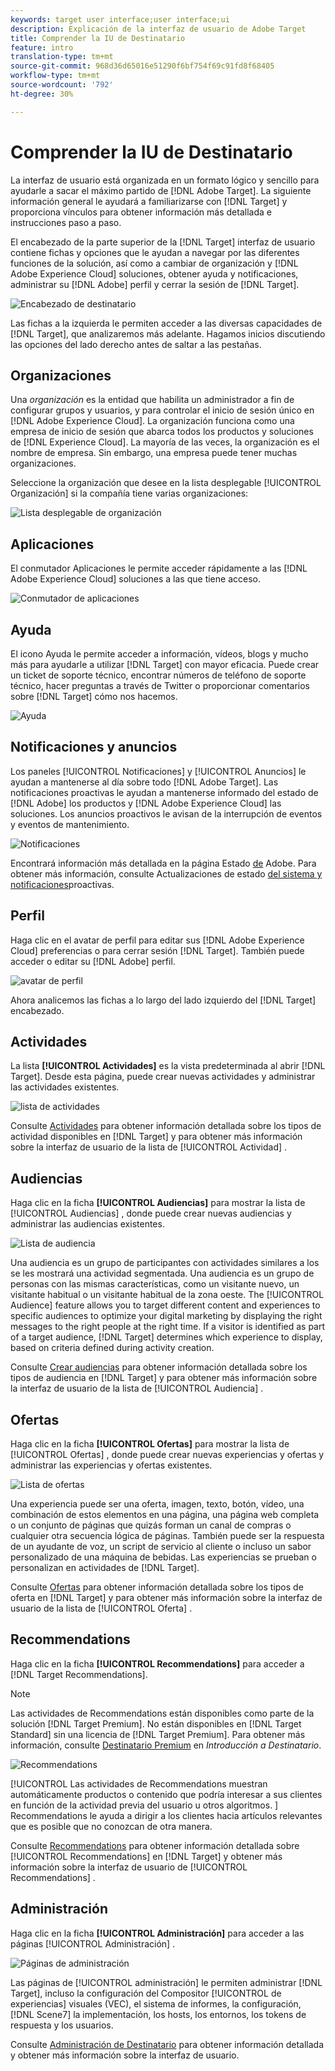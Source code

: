 ```yaml
---
keywords: target user interface;user interface;ui
description: Explicación de la interfaz de usuario de Adobe Target
title: Comprender la IU de Destinatario
feature: intro
translation-type: tm+mt
source-git-commit: 968d36d65016e51290f6bf754f69c91fd8f68405
workflow-type: tm+mt
source-wordcount: '792'
ht-degree: 30%

---
```



# Comprender la IU de Destinatario

La interfaz de usuario está organizada en un formato lógico y sencillo para ayudarle a sacar el máximo partido de [!DNL Adobe Target]. La siguiente información general le ayudará a familiarizarse con [!DNL Target] y proporciona vínculos para obtener información más detallada e instrucciones paso a paso.

El encabezado de la parte superior de la [!DNL Target] interfaz de usuario contiene fichas y opciones que le ayudan a navegar por las diferentes funciones de la solución, así como a cambiar de organización y [!DNL Adobe Experience Cloud] soluciones, obtener ayuda y notificaciones, administrar su [!DNL Adobe] perfil y cerrar la sesión de [!DNL Target].

![Encabezado de destinatario](/help/c-intro/assets/target-header.png)

Las fichas a la izquierda le permiten acceder a las diversas capacidades de [!DNL Target], que analizaremos más adelante. Hagamos inicios discutiendo las opciones del lado derecho antes de saltar a las pestañas.

## Organizaciones

Una *organización* es la entidad que habilita un administrador a fin de configurar grupos y usuarios, y para controlar el inicio de sesión único en [!DNL Adobe Experience Cloud]. La organización funciona como una empresa de inicio de sesión que abarca todos los productos y soluciones de [!DNL Experience Cloud]. La mayoría de las veces, la organización es el nombre de empresa. Sin embargo, una empresa puede tener muchas organizaciones.

Seleccione la organización que desee en la lista desplegable [!UICONTROL Organización] si la compañía tiene varias organizaciones:

![Lista desplegable de organización](/help/c-intro/assets/organizations.png)

## Aplicaciones

El conmutador Aplicaciones le permite acceder rápidamente a las [!DNL Adobe Experience Cloud] soluciones a las que tiene acceso.

![Conmutador de aplicaciones](/help/c-intro/assets/apps.png)

## Ayuda  

El icono Ayuda le permite acceder a información, vídeos, blogs y mucho más para ayudarle a utilizar [!DNL Target] con mayor eficacia. Puede crear un ticket de soporte técnico, encontrar números de teléfono de soporte técnico, hacer preguntas a través de Twitter o proporcionar comentarios sobre [!DNL Target] cómo nos hacemos.

![Ayuda  ](/help/c-intro/assets/help.png)

## Notificaciones y anuncios

Los paneles [!UICONTROL Notificaciones] y [!UICONTROL Anuncios] le ayudan a mantenerse al día sobre todo [!DNL Adobe Target]. Las notificaciones proactivas le ayudan a mantenerse informado del estado de [!DNL Adobe] los productos y [!DNL Adobe Experience Cloud] las soluciones. Los anuncios proactivos le avisan de la interrupción de eventos y eventos de mantenimiento.

![ Notificaciones ](/help/c-intro/assets/notifications.png)

Encontrará información más detallada en la página Estado [de](https://status.adobe.com/) Adobe. Para obtener más información, consulte Actualizaciones de estado [del sistema y notificaciones](/help/c-intro/assets/notifications.png)proactivas.

## Perfil

Haga clic en el avatar de perfil para editar sus [!DNL Adobe Experience Cloud] preferencias o para cerrar sesión [!DNL Target]. También puede acceder o editar su [!DNL Adobe] perfil.

![avatar de perfil](/help/c-intro/assets/change-language.png)

Ahora analicemos las fichas a lo largo del lado izquierdo del [!DNL Target] encabezado.

## Actividades

La lista **[!UICONTROL Actividades]** es la vista predeterminada al abrir [!DNL Target]. Desde esta página, puede crear nuevas actividades y administrar las actividades existentes.

![lista de actividades](/help/c-intro/assets/activities-list.png)

Consulte [Actividades](/help/c-activities/activities.md) para obtener información detallada sobre los tipos de actividad disponibles en [!DNL Target] y para obtener más información sobre la interfaz de usuario de la lista de [!UICONTROL Actividad] .

## Audiencias

Haga clic en la ficha **[!UICONTROL Audiencias]** para mostrar la lista de [!UICONTROL Audiencias] , donde puede crear nuevas audiencias y administrar las audiencias existentes.

![Lista de audiencia](/help/c-intro/assets/audience-list.png)

Una audiencia es un grupo de participantes con actividades similares a los se les mostrará una actividad segmentada. Una audiencia es un grupo de personas con las mismas características, como un visitante nuevo, un visitante habitual o un visitante habitual de la zona oeste. The [!UICONTROL Audience] feature allows you to target different content and experiences to specific audiences to optimize your digital marketing by displaying the right messages to the right people at the right time. If a visitor is identified as part of a target audience, [!DNL Target] determines which experience to display, based on criteria defined during activity creation.

Consulte [Crear audiencias](/help/c-target/c-audiences/create-audience.md) para obtener información detallada sobre los tipos de audiencia en [!DNL Target] y para obtener más información sobre la interfaz de usuario de la lista de [!UICONTROL Audiencia] .

## Ofertas

Haga clic en la ficha **[!UICONTROL Ofertas]** para mostrar la lista de [!UICONTROL Ofertas] , donde puede crear nuevas experiencias y ofertas y administrar las experiencias y ofertas existentes.

![Lista de ofertas](/help/c-intro/assets/offers.png)

Una experiencia puede ser una oferta, imagen, texto, botón, vídeo, una combinación de estos elementos en una página, una página web completa o un conjunto de páginas que quizás forman un canal de compras o cualquier otra secuencia lógica de páginas. También puede ser la respuesta de un ayudante de voz, un script de servicio al cliente o incluso un sabor personalizado de una máquina de bebidas. Las experiencias se prueban o personalizan en actividades de [!DNL Target].

Consulte [Ofertas](/help/c-experiences/c-manage-content/manage-content.md) para obtener información detallada sobre los tipos de oferta en [!DNL Target] y para obtener más información sobre la interfaz de usuario de la lista de [!UICONTROL Oferta] .

## Recommendations

Haga clic en la ficha **[!UICONTROL Recommendations]** para acceder a [!DNL Target Recommendations].

>[!NOTE]
>
>Las actividades de Recommendations están disponibles como parte de la solución [!DNL Target Premium]. No están disponibles en [!DNL Target Standard] sin una licencia de [!DNL Target Premium]. Para obtener más información, consulte [Destinatario Premium](/help/c-intro/intro.md#premium) en *Introducción a Destinatario*.

![Recommendations](/help/c-intro/assets/recommendations.png)

[!UICONTROL Las actividades de Recommendations muestran automáticamente productos o contenido que podría interesar a sus clientes en función de la actividad previa del usuario u otros algoritmos. ] Recommendations le ayuda a dirigir a los clientes hacia artículos relevantes que es posible que no conozcan de otra manera.

Consulte [Recommendations](/help/c-recommendations/recommendations.md) para obtener información detallada sobre [!UICONTROL Recommendations] en [!DNL Target] y obtener más información sobre la interfaz de usuario de [!UICONTROL Recommendations] .

## Administración

Haga clic en la ficha **[!UICONTROL Administración]** para acceder a las páginas [!UICONTROL Administración] .

![Páginas de administración](/help/c-intro/assets/administration.png)

Las páginas de [!UICONTROL administración] le permiten administrar [!DNL Target], incluso la configuración del Compositor [!UICONTROL de experiencias] visuales (VEC), el sistema de informes, la configuración, [!DNL Scene7] la implementación, los hosts, los entornos, los tokens de respuesta y los usuarios.

Consulte [Administración de Destinatario](/help/administrating-target/administrating-target.md) para obtener información detallada y obtener más información sobre la interfaz de usuario.
